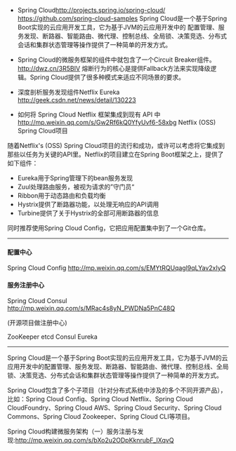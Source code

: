 + Spring Cloud<http://projects.spring.io/spring-cloud/>
<https://github.com/spring-cloud-samples>
Spring Cloud是一个基于Spring Boot实现的云应用开发工具，它为基于JVM的云应用开发中的
配置管理、服务发现、断路器、智能路由、微代理、控制总线、全局锁、决策竞选、分布式会话和集群状态管理等操作提供了一种简单的开发方式。


+ Spring Cloud的微服务框架的组件中就包含了一个Circuit Breaker组件。
<http://dwz.cn/3R5BIV>
熔断行为的核心是提供Fallback方法来实现降级逻辑。Spring Cloud提供了很多种模式来适应不同场景的要求。


+ 深度剖析服务发现组件Netflix Eureka
<http://geek.csdn.net/news/detail/130223>


+ 如何将 Spring Cloud Netflix 框架集成到现有 API 中
<http://mp.weixin.qq.com/s/Gw2Rf6kQ0YfyUvf6-58xbg>
Netflix (OSS) Spring Cloud项目

随着Netflix's (OSS) Spring Cloud项目的流行和成功，或许可以考虑将它集成到那些以任务为关键的API里。Netflix的项目建立在Spring Boot框架之上，提供了如下组件：
+ Eureka用于Spring管理下的bean服务发现
+ Zuul处理路由服务，被视为请求的”守门员“
+ Ribbon用于动态路由和负载均衡
+ Hystrix提供了断路器功能，以处理无响应的API调用
+ Turbine提供了关于Hystrix的全部可用断路器的信息

同时推荐使用Spring Cloud Config，它把应用配置集中到了一个Git仓库。

---


#### 配置中心
Spring Cloud Config
<http://mp.weixin.qq.com/s/EMYtRQUqagl9qLYav2xIyQ>

#### 服务注册中心
Spring Cloud Consul
<http://mp.weixin.qq.com/s/MRac4s8yN_PWDNa5PnC48Q>

(开源项目做注册中心)
 
ZooKeeper
etcd
Consul
Eureka


---
Spring Cloud是一个基于Spring Boot实现的云应用开发工具，它为基于JVM的云应用开发中的配置管理、服务发现、断路器、智能路由、微代理、控制总线、全局锁、决策竞选、分布式会话和集群状态管理等操作提供了一种简单的开发方式。

Spring Cloud包含了多个子项目（针对分布式系统中涉及的多个不同开源产品），比如：Spring Cloud Config、Spring Cloud Netflix、Spring Cloud CloudFoundry、Spring Cloud AWS、Spring Cloud Security、Spring Cloud Commons、Spring Cloud Zookeeper、Spring Cloud CLI等项目。

Spring Cloud构建微服务架构（一）服务注册与发现:<http://mp.weixin.qq.com/s/bXo2u2ODpKknrubF_IXqvQ>


